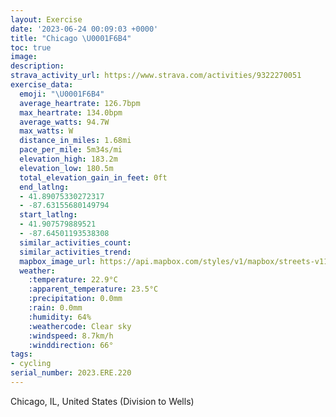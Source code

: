 ```yaml
---
layout: Exercise
date: '2023-06-24 00:09:03 +0000'
title: "Chicago \U0001F6B4"
toc: true
image:
description:
strava_activity_url: https://www.strava.com/activities/9322270051
exercise_data:
  emoji: "\U0001F6B4"
  average_heartrate: 126.7bpm
  max_heartrate: 134.0bpm
  average_watts: 94.7W
  max_watts: W
  distance_in_miles: 1.68mi
  pace_per_mile: 5m34s/mi
  elevation_high: 183.2m
  elevation_low: 180.5m
  total_elevation_gain_in_feet: 0ft
  end_latlng:
  - 41.89075330272317
  - -87.63155680149794
  start_latlng:
  - 41.907579889521
  - -87.64501193538308
  similar_activities_count:
  similar_activities_trend:
  mapbox_image_url: https://api.mapbox.com/styles/v1/mapbox/streets-v11/static/path-5+787af2-1.0(s%7Cw~Fv%7D%7CuOjPiWv%40sAVq%40Do%40GgGSiBCq%40%40wBCmA%3FiG%40SHOLENAfCApJOzEE%7CAInBDjDArCGfDEzEM%7CPS),pin-s-s+e5b22e(-87.64396,41.90682),pin-s-f+89ae00(-87.63413000000001,41.89249999999999)/auto/800x800?access_token=pk.eyJ1Ijoiam9zaGJlY2ttYW4iLCJhIjoiY205eWR2aDd1MWZ6djJrbXc4a3M0bWZleiJ9.XiG9OWkNcZk2QzjJbxLB4A
  weather:
    :temperature: 22.9°C
    :apparent_temperature: 23.5°C
    :precipitation: 0.0mm
    :rain: 0.0mm
    :humidity: 64%
    :weathercode: Clear sky
    :windspeed: 8.7km/h
    :winddirection: 66°
tags:
- cycling
serial_number: 2023.ERE.220
---
```

Chicago, IL, United States (Division to Wells)
